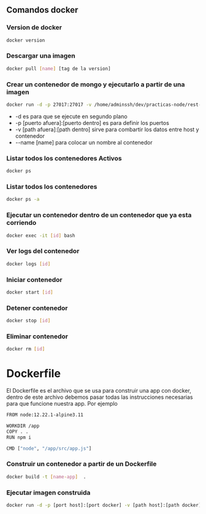 ## Comandos docker

### Version de docker
```bash
docker version
```

### Descargar una imagen
```bash
docker pull [name] [tag de la version]
```

### Crear un contenedor de mongo y ejecutarlo a partir de una imagen
```bash
docker run -d -p 27017:27017 -v /home/adminssh/dev/practicas-node/rest-server-node/data:/data/db --name mongodb mongo:3.6.3
```

* -d es para que se ejecute en segundo plano
* -p [puerto afuera]:[puerto dentro] es para definir los puertos
* -v [path afuera]:[path dentro] sirve para combartir los datos entre host y contenedor 
* --name [name] para colocar un nombre al contenedor

### Listar todos los contenedores Activos
```bash
docker ps
```

### Listar todos los contenedores
```bash
docker ps -a
```

### Ejecutar un contenedor dentro de un contenedor que ya esta corriendo
```bash
docker exec -it [id] bash
```

### Ver logs del contenedor
```bash
docker logs [id]
```

### Iniciar contenedor
```bash
docker start [id]
```

### Detener contenedor
```bash
docker stop [id]
```

### Eliminar contenedor
```bash
docker rm [id]
```

# Dockerfile
 El Dockerfile es el archivo que se usa para construir una app con docker, dentro de este archivo debemos pasar todas las instrucciones necesarias para que funcione nuestra app. Por ejemplo
 ```sh
 FROM node:12.22.1-alpine3.11

 WORKDIR /app
 COPY . .
 RUN npm i

 CMD ["node", "/app/src/app.js"]
 ```

### Construir un contenedor a partir de un Dockerfile
```sh
docker build -t [name-app]  .
```

### Ejecutar imagen construida
```sh
docker run -d -p [port host]:[port docker] -v [path host]:[path docker] [name-app]
```